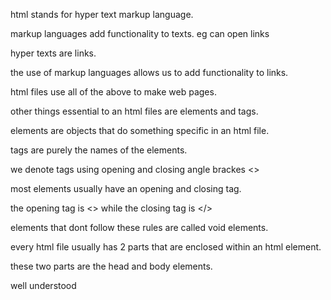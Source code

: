 html stands for hyper text markup language.

markup languages add functionality to texts.
eg can open links

hyper texts are links.

the use of markup languages allows us to add functionality to links.

html files use all of the above to make web pages.

other things essential to an html files are elements and tags.

elements are objects that do something specific in an html file.

tags are purely the names of the elements.

we denote tags using opening and closing angle brackes <>

most elements usually have an opening and closing tag.

the opening tag is <> while the closing tag is </>

elements that dont follow these rules are called void elements.

every html file usually has 2 parts that are enclosed within an html element.

these two parts are the head and body elements.

well understood
